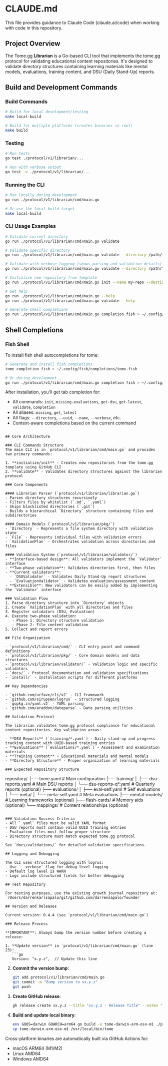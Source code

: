 # CLAUDE.md

This file provides guidance to Claude Code (claude.ai/code) when working with code in this repository.

## Project Overview

The Tome.gg **Librarian** is a Go-based CLI tool that implements the tome.gg protocol for validating educational content repositories. It's designed to validate directory structures containing learning materials like mental models, evaluations, training content, and DSU (Daily Stand-Up) reports.

## Build and Development Commands

### Build Commands
```bash
# Build for local development/testing
make local-build

# Build for multiple platforms (creates binaries in root)
make build
```

### Testing
```bash
# Run tests
go test ./protocol/v1/librarian/...

# Run with verbose output
go test -v ./protocol/v1/librarian/...
```

### Running the CLI
```bash
# Run locally during development
go run ./protocol/v1/librarian/cmd/main.go

# Or use the local-build target
make local-build
```

### CLI Usage Examples
```bash
# Validate current directory
go run ./protocol/v1/librarian/cmd/main.go validate

# Validate specific directory
go run ./protocol/v1/librarian/cmd/main.go validate --directory /path/to/repository

# Validate with verbose logging (shows parsing and validation details)
go run ./protocol/v1/librarian/cmd/main.go validate --directory /path/to/repository --verbose

# Initialize new repository from template
go run ./protocol/v1/librarian/cmd/main.go init --name my-repo --destination ./target-dir

# Get help
go run ./protocol/v1/librarian/cmd/main.go --help
go run ./protocol/v1/librarian/cmd/main.go validate --help

# Generate shell completions
go run ./protocol/v1/librarian/cmd/main.go completion fish > ~/.config/fish/completions/tome.fish
```

## Shell Completions

### Fish Shell
To install fish shell autocompletions for tome:

```bash
# Generate and install fish completions
tome completion fish > ~/.config/fish/completions/tome.fish

# Or during development
go run ./protocol/v1/librarian/cmd/main.go completion fish > ~/.config/fish/completions/tome.fish
```

After installation, you'll get tab completion for:
- All commands: `init`, `missing-evaluations`, `get-dsu`, `get-latest`, `validate`, `completion`
- All aliases: `missing`, `get`, `latest`
- All flags: `--directory`, `--uuid`, `--name`, `--verbose`, etc.
- Context-aware completions based on the current command

```

## Core Architecture

### CLI Commands Structure
The main CLI is in `protocol/v1/librarian/cmd/main.go` and provides two primary commands:

1. **initialize/init** - Creates new repositories from the tome.gg template using GitHub CLI
2. **validate** - Validates directory structures against the librarian protocol

### Core Components

#### Librarian Parser (`protocol/v1/librarian/librarian.go`)
- Parses directory structures recursively
- Filters files by whitelist (`.md`, `.yaml`)
- Skips blacklisted directories (`.git`)
- Builds a hierarchical `Directory` structure containing files and subdirectories

#### Domain Models (`protocol/v1/librarian/pkg/`)
- `Directory` - Represents a file system directory with validation state
- `File` - Represents individual files with validation errors
- `ValidationPlan` - Orchestrates validation across directories and files

#### Validation System (`protocol/v1/librarian/validator/`)
- **Interface-based design**: All validators implement the `Validator` interface
- **Two-phase validation**: Validates directories first, then files
- **Current validators**:
  - `DSUValidator` - Validates Daily Stand-Up report structures
  - `EvaluationValidator` - Validates evaluation/assessment content
- **Extensible**: New validators can be easily added by implementing the `Validator` interface

### Validation Flow
1. Parse directory structure into `Directory` objects
2. Create `ValidationPlan` with all directories and files
3. Register validators (DSU, Evaluation)
4. Execute two-phase validation:
   - Phase 1: Directory structure validation
   - Phase 2: File content validation
5. Collect and report errors

## File Organization

- `protocol/v1/librarian/cmd/` - CLI entry point and command definitions
- `protocol/v1/librarian/pkg/` - Core domain models and data structures
- `protocol/v1/librarian/validator/` - Validation logic and specific validators
- `docs/` - Protocol documentation and validation specifications
- `install/` - Installation scripts for different platforms

## Key Dependencies

- `github.com/urfave/cli/v2` - CLI framework
- `github.com/sirupsen/logrus` - Structured logging
- `gopkg.in/yaml.v2` - YAML parsing
- `github.com/araddon/dateparse` - Date parsing utilities

## Validation Protocol

The librarian validates tome.gg protocol compliance for educational content repositories. Key validation areas:

- **DSU Reports** (`training/*.yaml`) - Daily stand-up and progress tracking content with UUID-based training entries
- **Evaluations** (`evaluations/*.yaml`) - Assessment and examination materials
- **Training Content** - Educational materials and mental models
- **Directory Structure** - Proper organization of learning materials

### Expected Repository Structure
```
repository/
├── tome.yaml                    # Main configuration
├── training/
│   ├── dsu-reports.yaml        # Main DSU reports
│   └── dsu-reports-q*.yaml     # Quarterly reports (optional)
├── evaluations/
│   ├── eval-self.yaml          # Self evaluations
│   └── meta/
│       └── meta-self.yaml      # Meta evaluations
├── mental-models/              # Learning frameworks (optional)
├── flash-cards/               # Memory aids (optional)
└── mappings/                  # Content relationships (optional)
```

### Validation Success Criteria
- All `.yaml` files must be valid YAML format
- DSU reports must contain valid UUID training entries
- Evaluation files must follow proper structure
- Directory structure must match expected tome.gg protocol

See `docs/validations/` for detailed validation specifications.

## Logging and Debugging

The CLI uses structured logging with logrus:
- Use `--verbose` flag for debug-level logging
- Default log level is WARN
- Logs include structured fields for better debugging

## Test Repository

For testing purposes, use the existing growth journal repository at:
`/Users/darrenkarlsapalo/git/github.com/darrensapalo/founder`

## Version and Releases

Current version: 0.4.4 (see `protocol/v1/librarian/cmd/main.go`)

### Release Process

**IMPORTANT**: Always bump the version number before creating a release:

1. **Update version** in `protocol/v1/librarian/cmd/main.go` (line 23):
   ```go
   Version: "x.y.z",  // Update this line
   ```

2. **Commit the version bump**:
   ```bash
   git add protocol/v1/librarian/cmd/main.go
   git commit -m "Bump version to vx.y.z"
   git push
   ```

3. **Create GitHub release**:
   ```bash
   gh release create vx.y.z --title "vx.y.z - Release Title" --notes "Release notes..."
   ```

4. **Build and update local binary**:
   ```bash
   env GOOS=darwin GOARCH=arm64 go build -o tome-darwin-arm-osx-m1 ./protocol/v1/librarian/cmd
   cp tome-darwin-arm-osx-m1 /usr/local/bin/tome
   ```

Cross-platform binaries are automatically built via GitHub Actions for:
- macOS ARM64 (M1/M2)
- Linux AMD64
- Windows AMD64